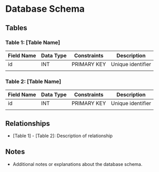 # Database Schema

## Tables

### Table 1: [Table Name]

| Field Name | Data Type | Constraints | Description       |
| ---------- | --------- | ----------- | ----------------- |
| id         | INT       | PRIMARY KEY | Unique identifier |
|            |           |             |                   |


### Table 2: [Table Name]

| Field Name | Data Type | Constraints | Description       |
| ---------- | --------- | ----------- | ----------------- |
| id         | INT       | PRIMARY KEY | Unique identifier |
|            |           |             |                   |


## Relationships

- [Table 1] - [Table 2]: Description of relationship


## Notes

- Additional notes or explanations about the database schema.